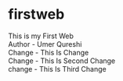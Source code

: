 # firstweb
This is my First Web
</br>
Author - Umer Qureshi
</br>
Change - This Is Change
</br>
Change - This Is Second Change
<br>
change - This Is Third Change